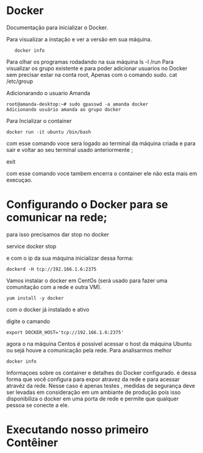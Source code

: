 # Docker
Documentação para inicializar o Docker.

Para visualizar a instação e ver a versão em sua máquina.

```docker -v
   docker info
```
Para olhar os programas rodadando na sua máquina
 ls -l /run
 Para visualizar os grupo existente e para poder adicionar usuarios no Docker sem precisar estar na conta root, Apenas com o comando sudo.
cat /etc/group

Adicionarando o usuario Amanda 
```
root@amanda-desktop:~# sudo gpasswd -a amanda docker
Adicionando usuário amanda ao grupo docker
```
Para Incializar o container 
```
docker run -it ubuntu /bin/bash
```
com esse comando voce sera logado ao terminal da máquina criada e para sair 
e voltar ao seu terminal usado anteriormente ;

 exit

com esse comando voce tambem encerra o container ele não esta mais em execuçao.


<h1>Configurando o Docker para se comunicar na rede; </h1>
para isso precisamos dar stop no docker 

service docker stop

e com o ip da sua máquina inicializar dessa forma:
```
dockerd -H tcp://192.166.1.6:2375
```

Vamos instalar o docker em CentOs (será usado para fazer uma comunitação com a rede e outra VM).
```
yum install -y docker

```
com o docker já instalado e ativo 

digite o camando 
```
export DOCKER_HOST='tcp://192.166.1.6:2375'
```
agora o na máquina Centos é possivel acessar o host da máquina Ubuntu
ou sejá houve a comunicação pela rede.
Para analisarmos melhor 
```
docker info
```
Informaçoes sobre os container e detalhes do Docker configurado. é dessa forma que você configura para expor atravez da rede e para acessar atravéz da rede.
Nesse caso é apenas testes , medidas de segurança deve ser levadas em consideração em um ambiante de produção pois isso disponibiliza o docker em uma porta de rede e permite que qualquer pessoa se conecte a ele.

<h1> Executando nosso primeiro Contêiner </h1>

 
